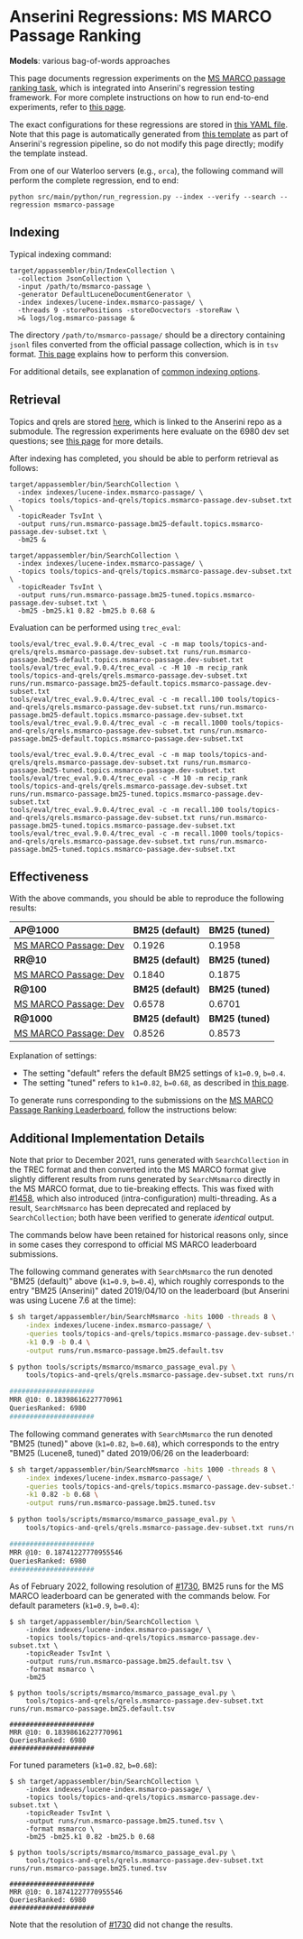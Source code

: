 # Anserini Regressions: MS MARCO Passage Ranking

**Models**: various bag-of-words approaches

This page documents regression experiments on the [MS MARCO passage ranking task](https://github.com/microsoft/MSMARCO-Passage-Ranking), which is integrated into Anserini's regression testing framework.
For more complete instructions on how to run end-to-end experiments, refer to [this page](../../docs/experiments-msmarco-passage.md).

The exact configurations for these regressions are stored in [this YAML file](../../src/main/resources/regression/msmarco-passage.yaml).
Note that this page is automatically generated from [this template](../../src/main/resources/docgen/templates/msmarco-passage.template) as part of Anserini's regression pipeline, so do not modify this page directly; modify the template instead.

From one of our Waterloo servers (e.g., `orca`), the following command will perform the complete regression, end to end:

```
python src/main/python/run_regression.py --index --verify --search --regression msmarco-passage
```

## Indexing

Typical indexing command:

```
target/appassembler/bin/IndexCollection \
  -collection JsonCollection \
  -input /path/to/msmarco-passage \
  -generator DefaultLuceneDocumentGenerator \
  -index indexes/lucene-index.msmarco-passage/ \
  -threads 9 -storePositions -storeDocvectors -storeRaw \
  >& logs/log.msmarco-passage &
```

The directory `/path/to/msmarco-passage/` should be a directory containing `jsonl` files converted from the official passage collection, which is in `tsv` format.
[This page](../../docs/experiments-msmarco-passage.md) explains how to perform this conversion.

For additional details, see explanation of [common indexing options](../../docs/common-indexing-options.md).

## Retrieval

Topics and qrels are stored [here](https://github.com/castorini/anserini-tools/tree/master/topics-and-qrels), which is linked to the Anserini repo as a submodule.
The regression experiments here evaluate on the 6980 dev set questions; see [this page](../../docs/experiments-msmarco-passage.md) for more details.

After indexing has completed, you should be able to perform retrieval as follows:

```
target/appassembler/bin/SearchCollection \
  -index indexes/lucene-index.msmarco-passage/ \
  -topics tools/topics-and-qrels/topics.msmarco-passage.dev-subset.txt \
  -topicReader TsvInt \
  -output runs/run.msmarco-passage.bm25-default.topics.msmarco-passage.dev-subset.txt \
  -bm25 &

target/appassembler/bin/SearchCollection \
  -index indexes/lucene-index.msmarco-passage/ \
  -topics tools/topics-and-qrels/topics.msmarco-passage.dev-subset.txt \
  -topicReader TsvInt \
  -output runs/run.msmarco-passage.bm25-tuned.topics.msmarco-passage.dev-subset.txt \
  -bm25 -bm25.k1 0.82 -bm25.b 0.68 &
```

Evaluation can be performed using `trec_eval`:

```
tools/eval/trec_eval.9.0.4/trec_eval -c -m map tools/topics-and-qrels/qrels.msmarco-passage.dev-subset.txt runs/run.msmarco-passage.bm25-default.topics.msmarco-passage.dev-subset.txt
tools/eval/trec_eval.9.0.4/trec_eval -c -M 10 -m recip_rank tools/topics-and-qrels/qrels.msmarco-passage.dev-subset.txt runs/run.msmarco-passage.bm25-default.topics.msmarco-passage.dev-subset.txt
tools/eval/trec_eval.9.0.4/trec_eval -c -m recall.100 tools/topics-and-qrels/qrels.msmarco-passage.dev-subset.txt runs/run.msmarco-passage.bm25-default.topics.msmarco-passage.dev-subset.txt
tools/eval/trec_eval.9.0.4/trec_eval -c -m recall.1000 tools/topics-and-qrels/qrels.msmarco-passage.dev-subset.txt runs/run.msmarco-passage.bm25-default.topics.msmarco-passage.dev-subset.txt

tools/eval/trec_eval.9.0.4/trec_eval -c -m map tools/topics-and-qrels/qrels.msmarco-passage.dev-subset.txt runs/run.msmarco-passage.bm25-tuned.topics.msmarco-passage.dev-subset.txt
tools/eval/trec_eval.9.0.4/trec_eval -c -M 10 -m recip_rank tools/topics-and-qrels/qrels.msmarco-passage.dev-subset.txt runs/run.msmarco-passage.bm25-tuned.topics.msmarco-passage.dev-subset.txt
tools/eval/trec_eval.9.0.4/trec_eval -c -m recall.100 tools/topics-and-qrels/qrels.msmarco-passage.dev-subset.txt runs/run.msmarco-passage.bm25-tuned.topics.msmarco-passage.dev-subset.txt
tools/eval/trec_eval.9.0.4/trec_eval -c -m recall.1000 tools/topics-and-qrels/qrels.msmarco-passage.dev-subset.txt runs/run.msmarco-passage.bm25-tuned.topics.msmarco-passage.dev-subset.txt
```

## Effectiveness

With the above commands, you should be able to reproduce the following results:

| **AP@1000**                                                                                                  | **BM25 (default)**| **BM25 (tuned)**|
|:-------------------------------------------------------------------------------------------------------------|-----------|-----------|
| [MS MARCO Passage: Dev](https://github.com/microsoft/MSMARCO-Passage-Ranking)                                | 0.1926    | 0.1958    |
| **RR@10**                                                                                                    | **BM25 (default)**| **BM25 (tuned)**|
| [MS MARCO Passage: Dev](https://github.com/microsoft/MSMARCO-Passage-Ranking)                                | 0.1840    | 0.1875    |
| **R@100**                                                                                                    | **BM25 (default)**| **BM25 (tuned)**|
| [MS MARCO Passage: Dev](https://github.com/microsoft/MSMARCO-Passage-Ranking)                                | 0.6578    | 0.6701    |
| **R@1000**                                                                                                   | **BM25 (default)**| **BM25 (tuned)**|
| [MS MARCO Passage: Dev](https://github.com/microsoft/MSMARCO-Passage-Ranking)                                | 0.8526    | 0.8573    |

Explanation of settings:

+ The setting "default" refers the default BM25 settings of `k1=0.9`, `b=0.4`.
+ The setting "tuned" refers to `k1=0.82`, `b=0.68`, as described in [this page](../../docs/experiments-msmarco-passage.md).

To generate runs corresponding to the submissions on the [MS MARCO Passage Ranking Leaderboard](https://microsoft.github.io/msmarco/), follow the instructions below:

## Additional Implementation Details

Note that prior to December 2021, runs generated with `SearchCollection` in the TREC format and then converted into the MS MARCO format give slightly different results from runs generated by `SearchMsmarco` directly in the MS MARCO format, due to tie-breaking effects.
This was fixed with [#1458](https://github.com/castorini/anserini/issues/1458), which also introduced (intra-configuration) multi-threading.
As a result, `SearchMsmarco` has been deprecated and replaced by `SearchCollection`; both have been verified to generate _identical_ output.

The commands below have been retained for historical reasons only, since in some cases they correspond to official MS MARCO leaderboard submissions.

The following command generates with `SearchMsmarco` the run denoted "BM25 (default)" above (`k1=0.9`, `b=0.4`), which roughly corresponds to the entry "BM25 (Anserini)" dated 2019/04/10 on the leaderboard (but Anserini was using Lucene 7.6 at the time):

```bash
$ sh target/appassembler/bin/SearchMsmarco -hits 1000 -threads 8 \
    -index indexes/lucene-index.msmarco-passage/ \
    -queries tools/topics-and-qrels/topics.msmarco-passage.dev-subset.txt \
    -k1 0.9 -b 0.4 \
    -output runs/run.msmarco-passage.bm25.default.tsv

$ python tools/scripts/msmarco/msmarco_passage_eval.py \
    tools/topics-and-qrels/qrels.msmarco-passage.dev-subset.txt runs/run.msmarco-passage.bm25.default.tsv

#####################
MRR @10: 0.18398616227770961
QueriesRanked: 6980
#####################
```

The following command generates with `SearchMsmarco` the run denoted "BM25 (tuned)" above (`k1=0.82`, `b=0.68`), which corresponds to the entry "BM25 (Lucene8, tuned)" dated 2019/06/26 on the leaderboard:

```bash
$ sh target/appassembler/bin/SearchMsmarco -hits 1000 -threads 8 \
    -index indexes/lucene-index.msmarco-passage/ \
    -queries tools/topics-and-qrels/topics.msmarco-passage.dev-subset.txt \
    -k1 0.82 -b 0.68 \
    -output runs/run.msmarco-passage.bm25.tuned.tsv

$ python tools/scripts/msmarco/msmarco_passage_eval.py \
    tools/topics-and-qrels/qrels.msmarco-passage.dev-subset.txt runs/run.msmarco-passage.bm25.tuned.tsv

#####################
MRR @10: 0.18741227770955546
QueriesRanked: 6980
#####################
```

As of February 2022, following resolution of [#1730](https://github.com/castorini/anserini/issues/1730), BM25 runs for the MS MARCO leaderboard can be generated with the commands below.
For default parameters (`k1=0.9`, `b=0.4`):

```
$ sh target/appassembler/bin/SearchCollection \
    -index indexes/lucene-index.msmarco-passage/ \
    -topics tools/topics-and-qrels/topics.msmarco-passage.dev-subset.txt \
    -topicReader TsvInt \
    -output runs/run.msmarco-passage.bm25.default.tsv \
    -format msmarco \
    -bm25

$ python tools/scripts/msmarco/msmarco_passage_eval.py \
    tools/topics-and-qrels/qrels.msmarco-passage.dev-subset.txt runs/run.msmarco-passage.bm25.default.tsv

#####################
MRR @10: 0.18398616227770961
QueriesRanked: 6980
#####################
```

For tuned parameters (`k1=0.82`, `b=0.68`):

```
$ sh target/appassembler/bin/SearchCollection \
    -index indexes/lucene-index.msmarco-passage/ \
    -topics tools/topics-and-qrels/topics.msmarco-passage.dev-subset.txt \
    -topicReader TsvInt \
    -output runs/run.msmarco-passage.bm25.tuned.tsv \
    -format msmarco \
    -bm25 -bm25.k1 0.82 -bm25.b 0.68

$ python tools/scripts/msmarco/msmarco_passage_eval.py \
    tools/topics-and-qrels/qrels.msmarco-passage.dev-subset.txt runs/run.msmarco-passage.bm25.tuned.tsv

#####################
MRR @10: 0.18741227770955546
QueriesRanked: 6980
#####################
```

Note that the resolution of [#1730](https://github.com/castorini/anserini/issues/1730) did not change the results.

